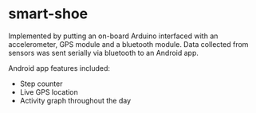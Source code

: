 # smart-shoe


Implemented by putting an on-board Arduino interfaced with an accelerometer, GPS module and a bluetooth module. Data collected from sensors was sent serially via bluetooth to an Android app.

Android app features included:
- Step counter
- Live GPS location
- Activity graph throughout the day

